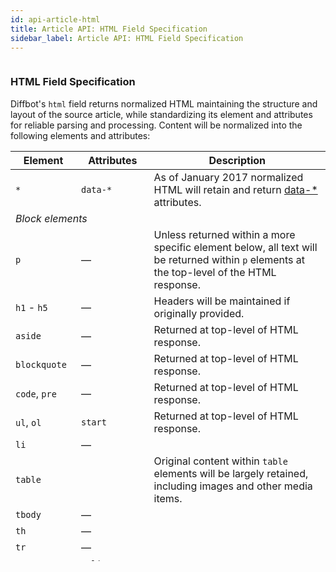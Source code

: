 ```yaml
---
id: api-article-html
title: Article API: HTML Field Specification
sidebar_label: Article API: HTML Field Specification
---
```


<div id="docBody" style="overflow-y:scroll;height:800px;">
<h3 id="htmlspec">HTML Field Specification</h3>
<p>Diffbot's <code>html</code> field returns normalized HTML maintaining the structure and layout of the source article, while standardizing its element and attributes for reliable parsing and processing. Content will be normalized into the following elements and attributes:

</p>
<table class="controls table table-bordered" border="0" cellpadding="5">
<thead>
<tr>
<th>Element</th>
<th>Attributes</th>
<th>Description</th>
</tr>
</thead>
<tbody>
<tr>
<td><code>*</code></td>
<td><code>data-*</code></td>
<td>As of January 2017 normalized HTML will retain and return <a href="http://www.w3schools.com/tags/att_global_data.asp" target="_blank">data-*</a> attributes.</td>
</tr>
<tr>
<td colspan="3"><em>Block elements</em></td>
</tr>
<tr>
<td><code>p</code></td>
<td class="empty">—</td>
<td>Unless returned within a more specific element below, all text will be returned within <code>p</code> elements at the top-level of the HTML response.</td>
</tr>
<tr>
<td>
<code>h1</code> - <code>h5</code>
</td>
<td class="empty">—</td>
<td>Headers will be maintained if originally provided.</td>
</tr>
<tr>
<td><code>aside</code></td>
<td class="empty">—</td>
<td>Returned at top-level of HTML response.</td>
</tr>
<tr>
<td><code>blockquote</code></td>
<td class="empty">—</td>
<td>Returned at top-level of HTML response.</td>
</tr>
<tr>
<td>
<code>code</code>, <code>pre</code>
</td>
<td class="empty">—</td>
<td>Returned at top-level of HTML response.</td>
</tr>
<tr>
<td>
<code>ul</code>, <code>ol</code>
</td>
<td class="empty"><code>start</code></td>
<td>Returned at top-level of HTML response.</td>
</tr>
<tr>
<td class="indent"><code>li</code></td>
<td class="empty">—</td>
<td></td>
</tr>
<tr>
<td><code>table</code></td>
<td></td>
<td>Original content within <code>table</code> elements will be largely retained, including images and other media items.</td>
</tr>
<tr>
<td class="indent"><code>tbody</code></td>
<td class="empty">—</td>
<td></td>
</tr>
<tr>
<td class="indent"><code>th</code></td>
<td class="empty">—</td>
<td></td>
</tr>
<tr>
<td class="indent"><code>tr</code></td>
<td class="empty">—</td>
<td></td>
</tr>
<tr>
<td class="indent"><code>td</code></td>
<td>
<code>valign</code>, <code>colspan</code>
</td>
<td></td>
</tr>
<tr>
<td><code>dl</code></td>
<td class="empty">—</td>
<td>Returned at top-level of HTML response.</td>
</tr>
<tr>
<td class="indent"><code>dt</code></td>
<td class="empty">—</td>
<td></td>
</tr>
<tr>
<td class="indent"><code>dd</code></td>
<td class="empty">—</td>
<td></td>
</tr>
<tr><td colspan="3"><em>Inline elements</em></td></tr>
<tr>
<td><code>br</code></td>
<td class="empty">—</td>
<td>Single linebreaks entities will be maintained in markup and returned as <code>&lt;br&gt;</code>. Double-linebreaks will be removed and surrounding content will be returned within <code>p</code> block elements.</td>
</tr>
<tr>
<td>
<code>b</code>, <code>strong</code>
</td>
<td class="empty">—</td>
<td>Inline emphasis tags will be retained inside of other elements.</td>
</tr>
<tr>
<td>
<code>i</code>, <code>em</code>
</td>
<td class="empty">—</td>
<td></td>
</tr>
<tr>
<td><code>u</code></td>
<td class="empty">—</td>
<td></td>
</tr>
<tr>
<td><code>sup</code></td>
<td class="empty">—</td>
<td></td>
</tr>
<tr>
<td><code>sub</code></td>
<td class="empty">—</td>
<td></td>
</tr>
<tr>
<td><code>a</code></td>
<td><code>href</code></td>
<td>Anchor tags and their <code>href</code> values will be retained.</td>
</tr>
<tr><td colspan="3"><em>Media</em></td></tr>
<tr>
<td><code>figure</code></td>
<td class="empty">—</td>
<td>Media elements will be returned at the top-level of the HTML content and contained within <code>figure</code> tags.</td>
</tr>
<tr>
<td><code>img</code></td>
<td>
<code>src</code>, <code>alt</code>, <code>srcset</code>, <code>sizes</code>
</td>
<td>Image layout specifics (floats, etc.) and CSS-specified widths/heights will be discarded.</td>
</tr>
<tr>
<td>
<code>video</code>/<code>audio</code>
</td>
<td><code>src</code></td>
<td>The child <code>source</code> elements within <code>video</code> and <code>audio</code> elements will be retained along with the <code>type</code> attribute, if provided.</td>
</tr>
<tr>
<td class="indent"><code>source</code></td>
<td>
<code>src</code>, <code>type</code>, <code>srcset</code>, <code>sizes</code>
</td>
<td></td>
</tr>
<tr>
<td><code>figcaption</code></td>
<td class="empty">—</td>
<td>If present, media captions will be returned as <code>figcaption</code> elements within the <code>figure</code> container.</td>
</tr>
<tr>
<td><code>iframe</code></td>
<td>
<code>src</code>, <code>frameborder</code>
</td>
<td></td>
</tr>
<tr>
<td>
<code>embed</code>, <code>object</code>
</td>
<td>
<code>src</code>, <code>type</code>
</td>
<td></td>
</tr>
</tbody>
</table>

<h3 id="htmlspec">Example HTML Response</h3>


```text

&lt;p&gt;Diffbot's human wranglers are proud today to announce the release of our newest product: an API for... products!&lt;/p&gt;

&lt;p&gt;The &lt;a href="http://www.diffbot.com/products/automatic/product"&gt;Product API&lt;/a&gt; can be used for extracting clean, structured data from any e-commerce product page. It automatically makes available all the product data you'd expect: price, discount/savings amount, shipping cost, product description, any relevant product images, SKU and/or other product IDs.&lt;/p&gt;

&lt;p&gt;Even cooler: pair the Product API with &lt;a href="http://www.diffbot.com/products/crawlbot"&gt;Crawlbot&lt;/a&gt;, our intelligent site-spidering tool, and let Diffbot determine which pages are products, then automatically structure the entire catalog. Here's a quick demonstration of Crawlbot at work:&lt;/p&gt;

&lt;figure&gt;
  &lt;iframe frameborder="0" src="http://www.youtube.com/embed/lfcri5ungRo?feature=oembed"&gt;&lt;/iframe&gt;
&lt;/figure&gt;

&lt;p&gt;We've developed the Product API over the course of two years, building upon our core vision technology that's extracted structured data from billions of web pages, and training our machine learning systems using data from tens of thousands of unique shopping sites. We can't wait for you to try it out.&lt;/p&gt;

&lt;p&gt;What are you waiting for? Check out the &lt;a href="http://www.diffbot.com/products/automatic/product"&gt;Product API documentation&lt;/a&gt; and dive on in! If you need a token, check out our &lt;a href="http://www.diffbot.com/pricing"&gt;pricing and plans&lt;/a&gt; (including our Free plan).&lt;/p&gt;

&lt;p&gt;Questions? Hit us up at &lt;a href="mailto:support@diffbot.com"&gt;support@diffbot.com&lt;/a&gt;.&lt;/p&gt;

```



</div>